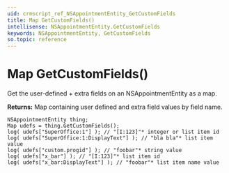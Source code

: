 ```yaml
---
uid: crmscript_ref_NSAppointmentEntity_GetCustomFields
title: Map GetCustomFields()
intellisense: NSAppointmentEntity.GetCustomFields
keywords: NSAppointmentEntity, GetCustomFields
so.topic: reference
---
```


# Map GetCustomFields()

Get the user-defined + extra fields on an NSAppointmentEntity as a map.

**Returns:** Map containing user defined and extra field values by field name.

```crmscript
NSAppointmentEntity thing;
Map udefs = thing.GetCustomFields();
log( udefs["SuperOffice:1"] ); // "[I:123]"* integer or list item id
log( udefs["SuperOffice:1:DisplayText"] ); // "bla bla"* list item value
log( udefs["custom.progid"] ); // "foobar"* string value
log( udefs["x_bar"] ); // "[I:123]"* list item id
log( udefs["x_bar:DisplayText"] ); // "foobar"* list item name value
```

